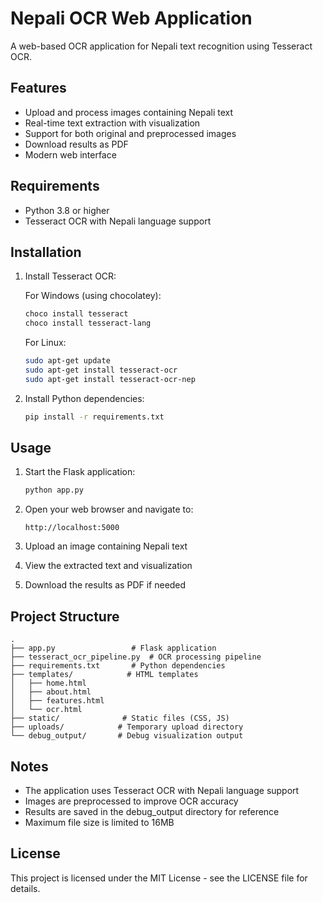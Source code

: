 # Nepali OCR Web Application

A web-based OCR application for Nepali text recognition using Tesseract OCR.

## Features

- Upload and process images containing Nepali text
- Real-time text extraction with visualization
- Support for both original and preprocessed images
- Download results as PDF
- Modern web interface

## Requirements

- Python 3.8 or higher
- Tesseract OCR with Nepali language support

## Installation

1. Install Tesseract OCR:

   For Windows (using chocolatey):
   ```bash
   choco install tesseract
   choco install tesseract-lang
   ```

   For Linux:
   ```bash
   sudo apt-get update
   sudo apt-get install tesseract-ocr
   sudo apt-get install tesseract-ocr-nep
   ```

2. Install Python dependencies:
   ```bash
   pip install -r requirements.txt
   ```

## Usage

1. Start the Flask application:
   ```bash
   python app.py
   ```

2. Open your web browser and navigate to:
   ```
   http://localhost:5000
   ```

3. Upload an image containing Nepali text
4. View the extracted text and visualization
5. Download the results as PDF if needed

## Project Structure

```
.
├── app.py                 # Flask application
├── tesseract_ocr_pipeline.py  # OCR processing pipeline
├── requirements.txt       # Python dependencies
├── templates/            # HTML templates
│   ├── home.html
│   ├── about.html
│   ├── features.html
│   └── ocr.html
├── static/              # Static files (CSS, JS)
├── uploads/            # Temporary upload directory
└── debug_output/       # Debug visualization output
```

## Notes

- The application uses Tesseract OCR with Nepali language support
- Images are preprocessed to improve OCR accuracy
- Results are saved in the debug_output directory for reference
- Maximum file size is limited to 16MB

## License

This project is licensed under the MIT License - see the LICENSE file for details. 